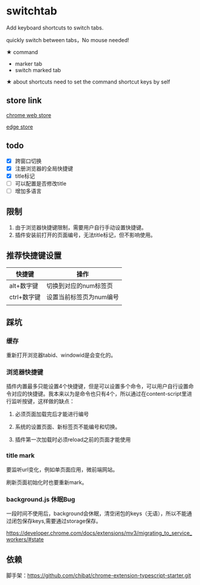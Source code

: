 # switchtab

Add keyboard shortcuts to switch tabs.

quickly switch between tabs，No mouse needed!

★ command

- marker tab 
- switch marked tab

★ about shortcuts
need to set the command shortcut keys by self

## store link

[chrome web store ](https://chrome.google.com/webstore/detail/switchtab/imlemoadabijcdannogngemddopdecpf)

[edge store](https://microsoftedge.microsoft.com/addons/detail/quicktoggletab/fgpopcignfobonnfhlfnafdkdmjiemag)


## todo

- [x] 跨窗口切换
- [x] 注册浏览器的全局快捷键
- [x] title标记
- [ ] 可以配置是否修改title
- [ ] 增加多语言

## 限制

1. 由于浏览器快捷键限制，需要用户自行手动设置快捷键。
1. 插件安装前打开的页面编号，无法title标记，但不影响使用。

## 推荐快捷键设置

| 快捷键      | 操作                    |
| ----------- | ----------------------- |
| alt+数字键  | 切换到对应的num标签页   |
| ctrl+数字键 | 设置当前标签页为num编号 |
|             |                         |

## 踩坑

### 缓存

重新打开浏览器tabid、windowid是会变化的。

### 浏览器快捷键

插件内置最多只能设置4个快捷键，但是可以设置多个命令，可以用户自行设置命令对应的快捷键。我本来以为是命令也只有4个，所以通过在content-script里进行监听按键，这样做的缺点：

1. 必须页面加载完后才能进行编号

2. 系统的设置页面、新标签页不能编号和切换。
3. 插件第一次加载时必须reload之前的页面才能使用

### title mark

要监听url变化，例如单页面应用，微前端网站。

刷新页面初始化时也要重新mark。

### background.js 休眠Bug

一段时间不使用后，background会休眠，清空闭包的keys（无语），所以不能通过闭包保存keys,需要通过storage保存。

https://developer.chrome.com/docs/extensions/mv3/migrating_to_service_workers/#state



## 依赖

脚手架：https://github.com/chibat/chrome-extension-typescript-starter.git
